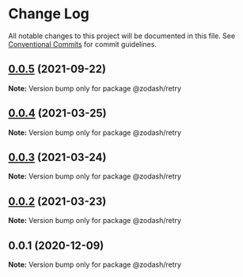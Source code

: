 # Change Log

All notable changes to this project will be documented in this file.
See [Conventional Commits](https://conventionalcommits.org) for commit guidelines.

## [0.0.5](https://github.com/zcorky/zodash/compare/@zodash/retry@0.0.4...@zodash/retry@0.0.5) (2021-09-22)

**Note:** Version bump only for package @zodash/retry





## [0.0.4](https://github.com/zcorky/zodash/compare/@zodash/retry@0.0.3...@zodash/retry@0.0.4) (2021-03-25)

**Note:** Version bump only for package @zodash/retry





## [0.0.3](https://github.com/zcorky/zodash/compare/@zodash/retry@0.0.2...@zodash/retry@0.0.3) (2021-03-24)

**Note:** Version bump only for package @zodash/retry





## [0.0.2](https://github.com/zcorky/zodash/compare/@zodash/retry@0.0.1...@zodash/retry@0.0.2) (2021-03-23)

**Note:** Version bump only for package @zodash/retry





## 0.0.1 (2020-12-09)

**Note:** Version bump only for package @zodash/retry
